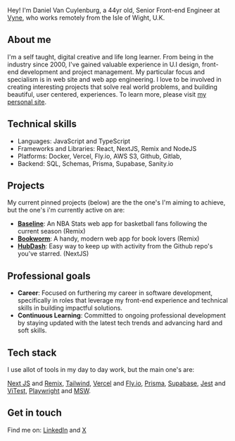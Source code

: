

Hey! I'm Daniel Van Cuylenburg, a 44yr old, Senior Front-end Engineer at [Vyne](https://payvyne.com), who works remotely from the Isle of Wight, U.K. 

## About me
I'm a self taught, digital creative and life long learner. From being in the industry since 2000, I've gained valuable experience in U.I design, front-end development and project management. My particular focus and specialism is in web site and web app engineering. I love to be involved in creating interesting projects that solve real world problems, and building beautiful, user centered, experiences. To learn more, please visit [my personal site](https://www.danielvanc.com).

## Technical skills
- Languages: JavaScript and TypeScript
- Frameworks and Libraries: React, NextJS, Remix and NodeJS
- Platforms: Docker, Vercel, Fly.io, AWS S3, Github, Gitlab, 
- Backend: SQL, Schemas, Prisma, Supabase, Sanity.io

## Projects

My current pinned projects (below) are the the one's I'm aiming to achieve, but the one's i'm currently active on are:

- [**Baseline**](https://github.com/danielvanc/Baseline): An NBA Stats web app for basketball fans following the current season (Remix)
- [**Bookworm**](https://github.com/danielvanc/Bookworm): A handy, modern web app for book lovers (Remix)
- [**HubDash**](https://github.com/danielvanc/HubDash): Easy way to keep up with activity from the Github repo's you've starred. (NextJS)

## Professional goals
- **Career**: Focused on furthering my career in software development, specifically in roles that leverage my front-end experience and technical skills in building impactful solutions.
- **Continuous Learning**: Committed to ongoing professional development by staying updated with the latest tech trends and advancing hard and soft skills.


## Tech stack 
I use allot of tools in my day to day work, but the main one's are: 

[Next JS](https://nextjs.org/) and [Remix](https://remix.run), [Tailwind](https://tailwindcss.com/), [Vercel](https://vercel.com/) and [Fly.io](https://fly.io/), [Prisma](https://www.prisma.io/), [Supabase](https://supabase.com), [Jest](https://jestjs.io/) and [ViTest](https://vitest.dev/), [Playwright](https://playwright.dev/) and [MSW](https://mswjs.io/).

## Get in touch
Find me on: [LinkedIn](https://www.linkedin.com/in/danielvanc/) and [X](https://www.twitter.com/danielvanc)
